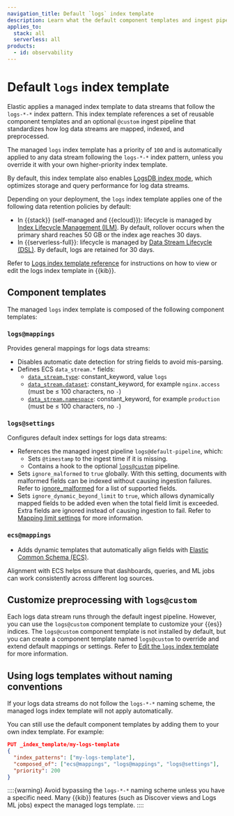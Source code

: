```yaml
---
navigation_title: Default `logs` index template
description: Learn what the default component templates and ingest pipeline hooks for logs do.
applies_to:
  stack: all
  serverless: all
products:
  - id: observability
---
```


# Default `logs` index template

Elastic applies a managed index template to data streams that follow the `logs-*-*` index pattern. This index template references a set of reusable component templates and an optional `@custom` ingest pipeline that standardizes how log data streams are mapped, indexed, and preprocessed.

The managed `logs` index template has a priority of `100` and is automatically applied to any data stream following the `logs-*-*` index pattern, unless you override it with your own higher-priority index template.

By default, this index template also enables [LogsDB index mode](../../..//manage-data/data-store/data-streams/logs-data-stream.md), which optimizes storage and query performance for log data streams.

Depending on your deployment, the `logs` index template applies one of the following data retention policies by default:

* In {{stack}} (self-managed and {{ecloud}}): lifecycle is managed by [Index Lifecycle Management (ILM)](../../../manage-data/lifecycle/index-lifecycle-management.md). By default, rollover occurs when the primary shard reaches 50 GB or the index age reaches 30 days.
* In {{serverless-full}}: lifecycle is managed by [Data Stream Lifecycle (DSL)](../../../manage-data/lifecycle/data-stream.md). By default, logs are retained for 30 days. 

Refer to [Logs index template reference](logs-index-template-reference.md) for instructions on how to view or edit the logs index template in {{kib}}.

## Component templates

The managed `logs` index template is composed of the following component templates:

### `logs@mappings`

Provides general mappings for logs data streams:

* Disables automatic date detection for string fields to avoid mis-parsing.  
* Defines ECS `data_stream.*` fields:
  * [`data_stream.type`](ecs://reference/ecs-data_stream.md#field-data-stream-type): constant_keyword, value `logs`  
  * [`data_stream.dataset`](ecs://reference/ecs-data_stream.md#field-data-stream-dataset): constant_keyword, for example `nginx.access` (must be ≤ 100 characters, no `-`)
  * [`data_stream.namespace`](ecs://reference/ecs-data_stream.md#field-data-stream-namespace): constant_keyword, for example `production` (must be ≤ 100 characters, no `-`)

### `logs@settings`

Configures default index settings for logs data streams: 

  * References the managed ingest pipeline `logs@default-pipeline`, which:
    * Sets `@timestamp` to the ingest time if it is missing.  
    * Contains a hook to the optional [`logs@custom`](#customize-preprocessing-with-logscustom) pipeline.   
  * Sets `ignore_malformed` to `true` globally. With this setting, documents with malformed fields can be indexed without causing ingestion failures. Refer to [ignore_malformed](elasticsearch://reference/elasticsearch/mapping-reference/ignore-malformed.md) for a list of supported fields.
  * Sets `ignore_dynamic_beyond_limit` to `true`, which allows dynamically mapped fields to be added even when the total field limit is exceeded. Extra fields are ignored instead of causing ingestion to fail. Refer to [Mapping limit settings](elasticsearch://reference/elasticsearch/index-settings/mapping-limit.md) for more information.

### `ecs@mappings`

* Adds dynamic templates that automatically align fields with [Elastic Common Schema (ECS)](ecs://reference/index.md).  

Alignment with ECS helps ensure that dashboards, queries, and ML jobs can work consistently across different log sources.


## Customize preprocessing with `logs@custom`

Each logs data stream runs through the default ingest pipeline. However, you can use the `logs@custom` component template to customize your {{es}} indices. The `logs@custom` component template is not installed by default, but you can create a component template named `logs@custom` to override and extend default mappings or settings. Refer to [Edit the `logs` index template](../logs/logs-index-template-reference.md#custom-logs-template-edit) for more information.



## Using logs templates without naming conventions

If your logs data streams do not follow the `logs-*-*` naming scheme, the managed logs index template will not apply automatically.

You can still use the default component templates by adding them to your own index template. For example:

```json
PUT _index_template/my-logs-template
{
  "index_patterns": ["my-logs-template"],
  "composed_of": ["ecs@mappings", "logs@mappings", "logs@settings"],
  "priority": 200
}
```

::::{warning}
Avoid bypassing the `logs-*-*` naming scheme unless you have a specific need. Many {{kib}} features (such as Discover views and Logs ML jobs) expect the managed logs template.
::::